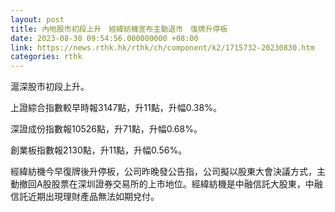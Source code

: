 ```yaml
---
layout: post
title: 內地股市初段上升　經緯紡機宣布主動退市　復牌升停板
date: 2023-08-30 09:54:56.000000000 +08:00
link: https://news.rthk.hk/rthk/ch/component/k2/1715732-20230830.htm
categories: rthk
---
```


滬深股市初段上升。

上證綜合指數較早時報3147點，升11點，升幅0.38%。

深證成份指數報10526點，升71點，升幅0.68%。

創業板指數報2130點，升11點，升幅0.56%。

經緯紡機今早復牌後升停板，公司昨晚發公告指，公司擬以股東大會決議方式，主動撤回A股股票在深圳證券交易所的上市地位。經緯紡機是中融信託大股東，中融信託近期出現理財產品無法如期兌付。
